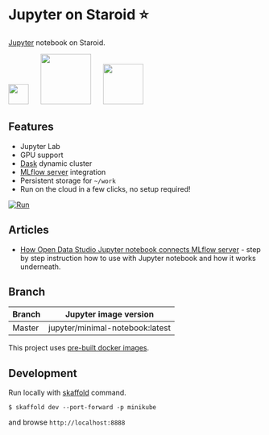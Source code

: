 # Jupyter on Staroid ⭐️

[Jupyter](https://jupyter.org/) notebook on Staroid.

 <img src="https://upload.wikimedia.org/wikipedia/commons/thumb/3/38/Jupyter_logo.svg/1200px-Jupyter_logo.svg.png" width="40px" style="margin-right: 20px"/>
 <img src="https://dask.org/_images/dask_horizontal_white_no_pad.svg" width="100px" style="margin-right: 20px"> 
 <img src="https://upload.wikimedia.org/wikipedia/en/b/b9/Nvidia_CUDA_Logo.jpg" width="80px" style="margin-right: 20px"/>


## Features

 - Jupyter Lab
 - GPU support
 - [Dask](https://dask.org/) dynamic cluster
 - [MLflow server](https://github.com/open-datastudio/mlflow-server) integration
 - Persistent storage for `~/work`
  - Run on the cloud in a few clicks, no setup required!

[![Run](https://staroid.com/api/run/button.svg)](https://staroid.com/api/run)

## Articles

 - [How Open Data Studio Jupyter notebook connects MLflow server](https://medium.com/@leemoonsoo/how-open-data-studio-jupyter-notebook-connects-mlflow-server-e805929322ff?sk=86151b30f48d17a117b2554fd857e425) - step by step instruction how to use with Jupyter notebook and how it works underneath.


## Branch

| Branch |  Jupyter image version|
| ------ | --------------- |
| Master | jupyter/minimal-notebook:latest       |

This project uses [pre-built docker images](https://github.com/jupyter/docker-stacks).

## Development

Run locally with [skaffold](https://skaffold.dev) command.

```
$ skaffold dev --port-forward -p minikube
```

and browse `http://localhost:8888`

